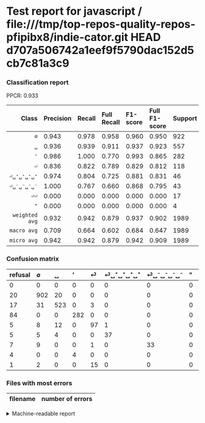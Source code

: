 # Test report for javascript / file:///tmp/top-repos-quality-repos-pfipibx8/indie-cator.git HEAD d707a506742a1eef9f5790dac152d5cb7c81a3c9

### Classification report

PPCR: 0.933

| Class | Precision | Recall | Full Recall | F1-score | Full F1-score | Support | Full Support | PPCR |
|------:|:----------|:-------|:------------|:---------|:---------|:--------|:-------------|:-----|
| `∅` | 0.943| 0.978| 0.958| 0.960| 0.950| 922| 942| 0.979 |
| `␣` | 0.936| 0.939| 0.911| 0.937| 0.923| 557| 574| 0.970 |
| `'` | 0.986| 1.000| 0.770| 0.993| 0.865| 282| 366| 0.770 |
| `⏎` | 0.836| 0.822| 0.789| 0.829| 0.812| 118| 123| 0.959 |
| `⏎␣⁺␣⁺␣⁺␣⁺` | 0.974| 0.804| 0.725| 0.881| 0.831| 46| 51| 0.902 |
| `⏎␣⁻␣⁻␣⁻␣⁻` | 1.000| 0.767| 0.660| 0.868| 0.795| 43| 50| 0.860 |
| `⏎⏎` | 0.000| 0.000| 0.000| 0.000| 0.000| 17| 18| 0.944 |
| `"` | 0.000| 0.000| 0.000| 0.000| 0.000| 4| 8| 0.500 |
| `weighted avg` | 0.932| 0.942| 0.879| 0.937| 0.902| 1989| 2132| 0.933 |
| `macro avg` | 0.709| 0.664| 0.602| 0.684| 0.647| 1989| 2132| 0.933 |
| `micro avg` | 0.942| 0.942| 0.879| 0.942| 0.909| 1989| 2132| 0.933 |

### Confusion matrix

|refusal|  ∅| ␣| '| ⏎| ⏎␣⁺␣⁺␣⁺␣⁺| ⏎␣⁻␣⁻␣⁻␣⁻| "| ⏎⏎| 
|:---|:---|:---|:---|:---|:---|:---|:---|:---|
|0 |0 |0 |0 |0 |0 |0 |0 |0 |
|20 |902 |20 |0 |0 |0 |0 |0 |0 |
|17 |31 |523 |0 |3 |0 |0 |0 |0 |
|84 |0 |0 |282 |0 |0 |0 |0 |0 |
|5 |8 |12 |0 |97 |1 |0 |0 |0 |
|5 |5 |4 |0 |0 |37 |0 |0 |0 |
|7 |9 |0 |0 |1 |0 |33 |0 |0 |
|4 |0 |0 |4 |0 |0 |0 |0 |0 |
|1 |2 |0 |0 |15 |0 |0 |0 |0 |

### Files with most errors

| filename | number of errors|
|:----:|:-----|

<details>
    <summary>Machine-readable report</summary>
```json
{
  "cl_report": {"\"": {"f1-score": 0.0, "precision": 0.0, "recall": 0.0, "support": 4}, "\u0027": {"f1-score": 0.9929577464788732, "precision": 0.986013986013986, "recall": 1.0, "support": 282}, "macro avg": {"f1-score": 0.683594018307771, "precision": 0.709254139145088, "recall": 0.6638862897810485, "support": 1989}, "micro avg": {"f1-score": 0.9421820010055304, "precision": 0.9421820010055304, "recall": 0.9421820010055304, "support": 1989}, "weighted avg": {"f1-score": 0.9366366480558416, "precision": 0.9324575803002808, "recall": 0.9421820010055304, "support": 1989}, "\u2205": {"f1-score": 0.9600851516764237, "precision": 0.9425287356321839, "recall": 0.9783080260303688, "support": 922}, "\u23ce": {"f1-score": 0.829059829059829, "precision": 0.8362068965517241, "recall": 0.8220338983050848, "support": 118}, "\u23ce\u23ce": {"f1-score": 0.0, "precision": 0.0, "recall": 0.0, "support": 17}, "\u23ce\u2423\u207a\u2423\u207a\u2423\u207a\u2423\u207a": {"f1-score": 0.8809523809523809, "precision": 0.9736842105263158, "recall": 0.8043478260869565, "support": 46}, "\u23ce\u2423\u207b\u2423\u207b\u2423\u207b\u2423\u207b": {"f1-score": 0.868421052631579, "precision": 1.0, "recall": 0.7674418604651163, "support": 43}, "\u2423": {"f1-score": 0.9372759856630823, "precision": 0.9355992844364938, "recall": 0.9389587073608617, "support": 557}},
  "cl_report_full": {"\"": {"f1-score": 0.0, "precision": 0.0, "recall": 0.0, "support": 8}, "\u0027": {"f1-score": 0.8650306748466258, "precision": 0.986013986013986, "recall": 0.7704918032786885, "support": 366}, "macro avg": {"f1-score": 0.6470717416300421, "precision": 0.709254139145088, "recall": 0.6016608582886672, "support": 2132}, "micro avg": {"f1-score": 0.9094879883523417, "precision": 0.9421820010055304, "recall": 0.8789868667917449, "support": 2132}, "weighted avg": {"f1-score": 0.9021599692772391, "precision": 0.9325931145055759, "recall": 0.8789868667917449, "support": 2132}, "\u2205": {"f1-score": 0.9499736703528172, "precision": 0.9425287356321839, "recall": 0.9575371549893843, "support": 942}, "\u23ce": {"f1-score": 0.811715481171548, "precision": 0.8362068965517241, "recall": 0.7886178861788617, "support": 123}, "\u23ce\u23ce": {"f1-score": 0.0, "precision": 0.0, "recall": 0.0, "support": 18}, "\u23ce\u2423\u207a\u2423\u207a\u2423\u207a\u2423\u207a": {"f1-score": 0.8314606741573034, "precision": 0.9736842105263158, "recall": 0.7254901960784313, "support": 51}, "\u23ce\u2423\u207b\u2423\u207b\u2423\u207b\u2423\u207b": {"f1-score": 0.7951807228915663, "precision": 1.0, "recall": 0.66, "support": 50}, "\u2423": {"f1-score": 0.9232127096204766, "precision": 0.9355992844364938, "recall": 0.9111498257839721, "support": 574}},
  "ppcr": 0.9329268292682927
}
```
</details>

